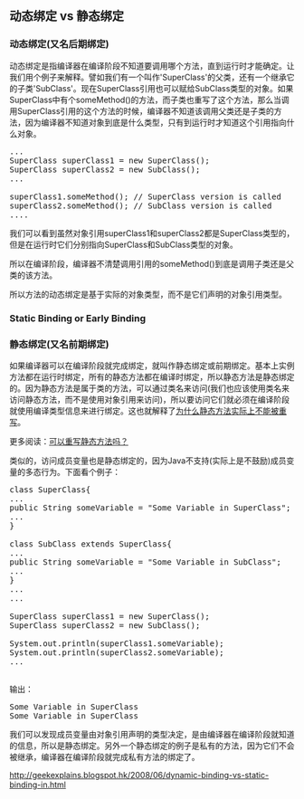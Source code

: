 ## 动态绑定 vs 静态绑定
 
### 动态绑定(又名后期绑定)

动态绑定是指编译器在编译阶段不知道要调用哪个方法，直到运行时才能确定。让我们用个例子来解释。譬如我们有一个叫作'SuperClass'的父类，还有一个继承它的子类'SubClass'。现在SuperClass引用也可以赋给SubClass类型的对象。如果SuperClass中有个someMethod()的方法，而子类也重写了这个方法，那么当调用SuperClass引用的这个方法的时候，编译器不知道该调用父类还是子类的方法，因为编译器不知道对象到底是什么类型，只有到运行时才知道这个引用指向什么对象。

<pre>
...
SuperClass superClass1 = new SuperClass();
SuperClass superClass2 = new SubClass();
...

superClass1.someMethod(); // SuperClass version is called
superClass2.someMethod(); // SubClass version is called
....
</pre>

我们可以看到虽然对象引用superClass1和superClass2都是SuperClass类型的，但是在运行时它们分别指向SuperClass和SubClass类型的对象。

所以在编译阶段，编译器不清楚调用引用的someMethod()到底是调用子类还是父类的该方法。

所以方法的动态绑定是基于实际的对象类型，而不是它们声明的对象引用类型。

### Static Binding or Early Binding

### 静态绑定(又名前期绑定)


如果编译器可以在编译阶段就完成绑定，就叫作静态绑定或前期绑定。基本上实例方法都在运行时绑定，所有的静态方法都在编译时绑定，所以静态方法是静态绑定的。因为静态方法是属于类的方法，可以通过类名来访问(我们也应该使用类名来访问静态方法，而不是使用对象引用来访问)，所以要访问它们就必须在编译阶段就使用编译类型信息来进行绑定。这也就解释了[为什么静态方法实际上不能被重写](http://geekexplains.blogspot.hk/2008/06/can-you-override-static-methods-in-java.html)。

更多阅读：[可以重写静态方法吗？](http://geekexplains.blogspot.hk/2008/06/can-you-override-static-methods-in-java.html)

类似的，访问成员变量也是静态绑定的，因为Java不支持(实际上是不鼓励)成员变量的多态行为。下面看个例子：

<pre>
class SuperClass{
...
public String someVariable = "Some Variable in SuperClass";
...
}

class SubClass extends SuperClass{
...
public String someVariable = "Some Variable in SubClass";
...
}
...
...

SuperClass superClass1 = new SuperClass();
SuperClass superClass2 = new SubClass();

System.out.println(superClass1.someVariable);
System.out.println(superClass2.someVariable);
...

</pre>

输出：

<pre>
Some Variable in SuperClass
Some Variable in SuperClass
</pre>


我们可以发现成员变量由对象引用声明的类型决定，是由编译器在编译阶段就知道的信息，所以是静态绑定。另外一个静态绑定的例子是私有的方法，因为它们不会被继承，编译器在编译阶段就完成私有方法的绑定了。

http://geekexplains.blogspot.hk/2008/06/dynamic-binding-vs-static-binding-in.html
